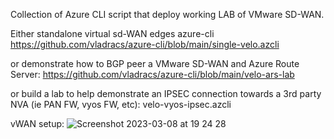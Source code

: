 Collection of Azure CLI script that deploy working LAB of VMware SD-WAN.

Either standalone virtual sd-WAN edges azure-cli
https://github.com/vladracs/azure-cli/blob/main/single-velo.azcli

or demonstrate how to BGP peer a VMware SD-WAN and Azure Route Server:
https://github.com/vladracs/azure-cli/blob/main/velo-ars-lab

or build a lab to help demonstrate an IPSEC connection towards a 3rd party NVA (ie PAN FW, vyos FW, etc):
velo-vyos-ipsec.azcli


vWAN setup:
![Screenshot 2023-03-08 at 19 24 28](https://user-images.githubusercontent.com/76786046/223801460-419ad9c0-8121-419d-a6ee-939decfc52b3.png)



